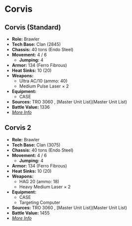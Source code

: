 # Corvis 

## Corvis (Standard) 

- **Role:** Brawler 
- **Tech Base:** Clan (2845) 
- **Chassis:** 40 tons (Endo Steel) 
- **Movement:** 4 / 6 
  - **Jumping:** 4 
- **Armor:** 134 (Ferro Fibrous) 
- **Heat Sinks:** 10 (20) 
- **Weapons:** 
  - Ultra AC/10 (ammo: 40) 
  - Medium Pulse Laser × 2 
- **Equipment:** 
  - CASE 
- **Sources:** TRO 3060 , [Master Unit List](Master Unit List) 
- **Battle Value:** 1336 
- [*More Info*](corvis/corvis_standard.md) 

## Corvis 2 

- **Role:** Brawler 
- **Tech Base:** Clan (3075) 
- **Chassis:** 40 tons (Endo Steel) 
- **Movement:** 4 / 6 
  - **Jumping:** 4 
- **Armor:** 134 (Ferro Fibrous) 
- **Heat Sinks:** 10 (20) 
- **Weapons:** 
  - HAG 20 (ammo: 18) 
  - Heavy Medium Laser × 2 
- **Equipment:** 
  - CASE 
  - Targeting Computer 
- **Sources:** TRO 3060 , [Master Unit List](Master Unit List) 
- **Battle Value:** 1455 
- [*More Info*](corvis/corvis_2.md) 


